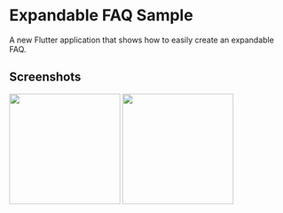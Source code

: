 # Expandable FAQ Sample

A new Flutter application that shows how to easily create an expandable FAQ.

## Screenshots

<img src="https://user-images.githubusercontent.com/14884575/70663520-a839a180-1cbc-11ea-9685-50f669eef41b.png" width="200"/>

<img src="https://user-images.githubusercontent.com/14884575/70663521-a8d23800-1cbc-11ea-8447-ace06722014a.png" width="200"/>

